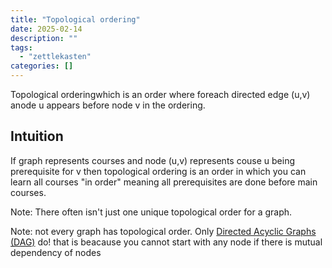 ```yaml
---
title: "Topological ordering"
date: 2025-02-14
description: ""
tags: 
  - "zettlekasten"
categories: []
---
```


Topological orderingwhich is an order where foreach directed edge (u,v) anode u appears before node v in the ordering.

## Intuition

If graph represents courses and node (u,v) represents couse u being prerequisite for v then topological ordering is an order in which you can learn all courses "in order" meaning all prerequisites are done before main courses.

Note: There often isn't just one unique topological order for a graph. 

Note: not every graph has topological order. Only [Directed Acyclic Graphs (DAG)](Directed%20Acyclic%20Graphs%20(DAG).md) do! that is beacause you cannot start with any node if there is mutual dependency of nodes
